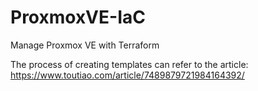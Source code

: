 # ProxmoxVE-IaC
Manage Proxmox VE with Terraform


The process of creating templates can refer to the article: https://www.toutiao.com/article/7489879721984164392/